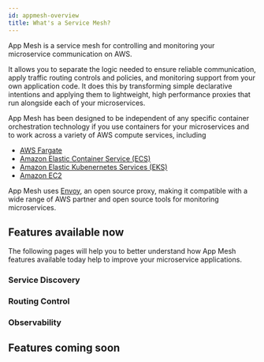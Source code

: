 ```yaml
---
id: appmesh-overview
title: What's a Service Mesh?
---
```


App Mesh is a service mesh for controlling and monitoring your microservice communication on AWS.

It allows you to separate the logic needed to ensure reliable communication, apply traffic routing controls and policies, and monitoring support from your own application code. It does this by transforming simple declarative intentions and applying them to lightweight, high performance proxies that run alongside each of your microservices.

App Mesh has been designed to be independent of any specific container orchestration technology if you use containers for your microservices and to work across a variety of AWS compute services, including

* [AWS Fargate](https://aws.amazon.com/fargate/)
* [Amazon Elastic Container Service \(ECS\)](https://aws.amazon.com/ecs/)
* [Amazon Elastic Kubenernetes Services \(EKS\)](https://aws.amazon.com/eks/)
* [Amazon EC2](https://aws.amazon.com/ec2/)

App Mesh uses [Envoy](https://www.envoyproxy.io/), an open source proxy, making it compatible with a wide range of AWS partner and open source tools for monitoring microservices.  


## Features available now

The following pages will help you to better understand how App Mesh features available today help to improve your microservice applications. 

### Service Discovery

### Routing Control

### Observability

## Features coming soon


